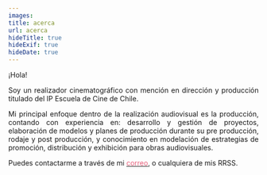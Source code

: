 ```yaml
---
images:
title: acerca
url: acerca
hideTitle: true
hideExif: true
hideDate: true
---
```


<div align="left">
	<p>
        ¡Hola!
	</p>
	<p style="text-align: justify;">Soy un realizador cinematográfico con mención en dirección y producción titulado del IP Escuela de Cine de Chile. </p>
	</p>
	<p style="text-align: justify;">Mi principal enfoque dentro de la realización audiovisual es la producción, contando con experiencia en: desarrollo y gestión de proyectos, elaboración de modelos y planes de producción durante su pre producción, rodaje y post producción, y conocimiento en modelación de estrategias de promoción, distribución y exhibición para obras audiovisuales.</p>
	</p>
	Puedes contactarme a través de mi <a href="mailto:eduardo.andresriffo@gmail.com?subject=Contacto" title="click para enviarme un correo" tabindex="3"><span style="color: #e8607b">correo</span></a>, o cualquiera de mis RRSS.
	</p>
</div>



